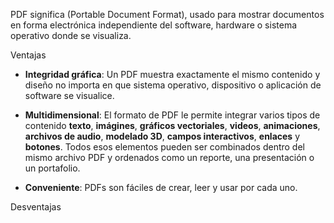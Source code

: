 PDF significa (Portable Document Format), usado para mostrar documentos en forma electrónica independiente del software, hardware o sistema operativo donde se visualiza. 


Ventajas

- **Integridad gráfica**: Un PDF muestra exactamente el mismo contenido y diseño no importa en que sistema operativo, dispositivo o aplicación de software se visualice.

- **Multidimensional**: El formato de PDF le permite integrar varios tipos de contenido **texto**, **imágines**, **gráficos vectoriales**, **videos**, **animaciones**, **archivos de audio**, **modelado 3D**, **campos interactivos**, **enlaces** y **botones**. Todos esos elementos pueden ser combinados dentro del mismo archivo PDF y ordenados como un reporte, una presentación o un portafolio.

- **Conveniente**: PDFs son fáciles de crear, leer y usar por cada uno.

Desventajas

